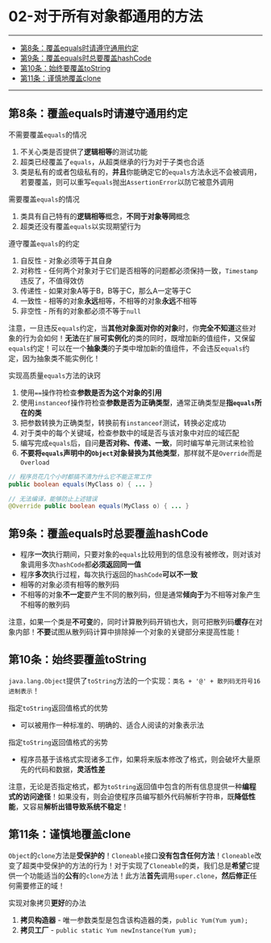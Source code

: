 ﻿# 02-对于所有对象都通用的方法

---

- [第8条：覆盖equals时请遵守通用约定](#第8条覆盖equals时请遵守通用约定)
- [第9条：覆盖equals时总要覆盖hashCode](#第9条覆盖equals时总要覆盖hashcode)
- [第10条：始终要覆盖toString](#第10条始终要覆盖tostring)
- [第11条：谨慎地覆盖clone](#第11条谨慎地覆盖clone)

---

## 第8条：覆盖equals时请遵守通用约定

不需要覆盖`equals`的情况 
1. 不关心类是否提供了**逻辑相等**的测试功能 
2. 超类已经覆盖了`equals`，从超类继承的行为对于子类也合适 
3. 类是私有的或者包级私有的，**并且**你能确定它的`equals`方法永远不会被调用，若要覆盖，则可以重写`equals`抛出`AssertionError`以防它被意外调用

需要覆盖`equals`的情况
1. 类具有自己特有的**逻辑相等**概念，**不同于对象等同**概念
2. 超类还没有覆盖`equals`以实现期望行为

遵守覆盖`equals`的约定
1. 自反性 - 对象必须等于其自身
2. 对称性 - 任何两个对象对于它们是否相等的问题都必须保持一致，`Timestamp`违反了，不值得效仿
3. 传递性 - 如果对象A等于B，B等于C，那么A一定等于C
4. 一致性 - 相等的对象**永远**相等，不相等的对象**永远**不相等
5. 非空性 - 所有的对象都必须不等于`null`

注意，一旦违反`equals`约定，当**其他对象面对你的对象**时，你**完全不知道**这些对象的行为会如何！**无法**在扩展**可实例化**的类的同时，既增加新的值组件，又保留`equals`约定！可以在一个**抽象类**的子类中增加新的值组件，不会违反`equals`约定，因为抽象类不能实例化！

实现高质量`equals`方法的诀窍
1. 使用`==`操作符检查**参数是否为这个对象的引用**
2. 使用`instanceof`操作符检查**参数是否为正确类型**，通常正确类型是**指`equals`所在的类**
3. 把参数转换为正确类型，转换前有`instanceof`测试，转换必定成功
4. 对于类中的每个关键域，检查参数中的域是否与该对象中对应的域匹配
5. 编写完成`equals`后，自问**是否对称、传递、一致**，同时编写单元测试来检验
6. **不要将`equals`声明中的`Object`对象替换为其他类型**，那样就不是`Override`而是`Overload`

```Java
// 程序员花几个小时都搞不清为什么它不能正常工作
public boolean equals(MyClass o) { ... }

// 无法编译，能够防止上述错误
@Override public boolean equals(MyClass o) { ... }
```

## 第9条：覆盖equals时总要覆盖hashCode

* 程序**一次**执行期间，只要对象的`equals`比较用到的信息没有被修改，则对该对象调用多次`hashCode`都**必须返回同一值**
* 程序**多次**执行过程，每次执行返回的`hashCode`**可以不一致**
* 相等的对象必须有相等的散列码
* 不相等的对象**不一定**要产生不同的散列码，但是通常**倾向于**为不相等对象产生不相等的散列码

注意，如果一个类是**不可变**的，同时计算散列码开销也大，则可把散列码**缓存**在对象内部！**不要**试图从散列码计算中排除掉一个对象的关键部分来提高性能！

## 第10条：始终要覆盖toString

`java.lang.Object`提供了`toString`方法的一个实现：`类名 + '@' + 散列码无符号16进制表示`！

指定`toString`返回值格式的优势
* 可以被用作一种标准的、明确的、适合人阅读的对象表示法

指定`toString`返回值格式的劣势
* 程序员基于该格式实现诸多工作，如果将来版本修改了格式，则会破坏大量原先的代码和数据，**灵活性差**

注意，无论是否指定格式，都为`toString`返回值中包含的所有信息提供一种**编程式的访问途径**！如果没有，则会迫使程序员编写额外代码解析字符串，既**降低性能**，又容易**解析出错导致系统不稳定**！

## 第11条：谨慎地覆盖clone

`Object`的`clone`方法是**受保护的**！`Cloneable`接口**没有包含任何方法**！`Cloneable`改变了超类中受保护的方法的行为！对于实现了`Cloneable`的类，我们总是**希望**它提供一个功能适当的**公有**的`clone`方法！此方法**首先**调用`super.clone`，**然后修正**任何需要修正的域！

实现对象拷贝**更好**的办法
1. **拷贝构造器** - 唯一参数类型是包含该构造器的类，`public Yum(Yum yum);`
2. **拷贝工厂** - `public static Yum newInstance(Yum yum);`